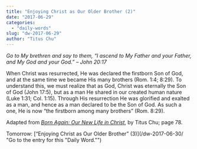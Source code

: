 ```yaml
---
title: "Enjoying Christ as Our Older Brother (2)"
date: "2017-06-29"
categories: 
  - "daily-words"
slug: "dw-2017-06-29"
author: "Titus Chu"
---
```


_Go to My brethren and say to them, “I ascend to My Father and your Father, and My God and your God.”_ _– John 20:17_

When Christ was resurrected, He was declared the firstborn Son of God, and at the same time we became His many brothers (Rom. 1:4; 8:29). To understand this, we must realize that as God, Christ was eternally the Son of God (John 17:5), but as a man He shared in our created human nature (Luke 1:31; Col. 1:15). Through His resurrection He was glorified and exalted as a man, and hence as a man declared to be the Son of God. As such a one, He is now “the firstborn among many brothers” (Rom. 8:29).

Adapted from _[Born Again: Our New Life in Christ](/book-born-again/ "Go to the listing for this book.")_, by Titus Chu; page 78.

Tomorrow: [“Enjoying Christ as Our Older Brother” (3)](/dw-2017-06-30/ "Go to the entry for this "Daily Word."")
